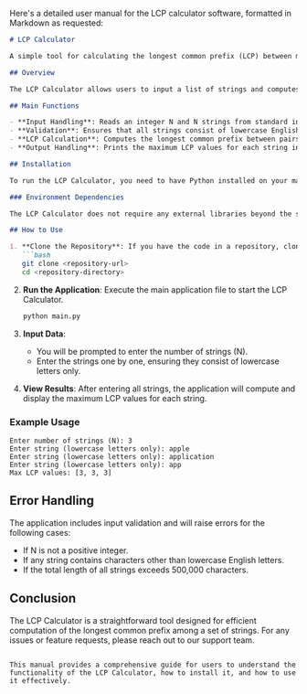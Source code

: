 Here's a detailed user manual for the LCP calculator software, formatted in Markdown as requested:

```markdown
# LCP Calculator

A simple tool for calculating the longest common prefix (LCP) between multiple strings.

## Overview

The LCP Calculator allows users to input a list of strings and computes the maximum longest common prefix for each string against all other strings. This is useful in various applications such as string matching, data compression, and more.

## Main Functions

- **Input Handling**: Reads an integer N and N strings from standard input.
- **Validation**: Ensures that all strings consist of lowercase English letters and that the total length does not exceed 500,000 characters.
- **LCP Calculation**: Computes the longest common prefix between pairs of strings and tracks the maximum LCP for each string.
- **Output Handling**: Prints the maximum LCP values for each string in a user-friendly format.

## Installation

To run the LCP Calculator, you need to have Python installed on your machine. You can download Python from [python.org](https://www.python.org/downloads/).

### Environment Dependencies

The LCP Calculator does not require any external libraries beyond the standard Python library. However, ensure you have Python 3.x installed.

## How to Use

1. **Clone the Repository**: If you have the code in a repository, clone it to your local machine.
   ```bash
   git clone <repository-url>
   cd <repository-directory>
   ```

2. **Run the Application**: Execute the main application file to start the LCP Calculator.
   ```bash
   python main.py
   ```

3. **Input Data**:
   - You will be prompted to enter the number of strings (N).
   - Enter the strings one by one, ensuring they consist of lowercase letters only.

4. **View Results**: After entering all strings, the application will compute and display the maximum LCP values for each string.

### Example Usage

```
Enter number of strings (N): 3
Enter string (lowercase letters only): apple
Enter string (lowercase letters only): application
Enter string (lowercase letters only): app
Max LCP values: [3, 3, 3]
```

## Error Handling

The application includes input validation and will raise errors for the following cases:
- If N is not a positive integer.
- If any string contains characters other than lowercase English letters.
- If the total length of all strings exceeds 500,000 characters.

## Conclusion

The LCP Calculator is a straightforward tool designed for efficient computation of the longest common prefix among a set of strings. For any issues or feature requests, please reach out to our support team.

```

This manual provides a comprehensive guide for users to understand the functionality of the LCP Calculator, how to install it, and how to use it effectively.